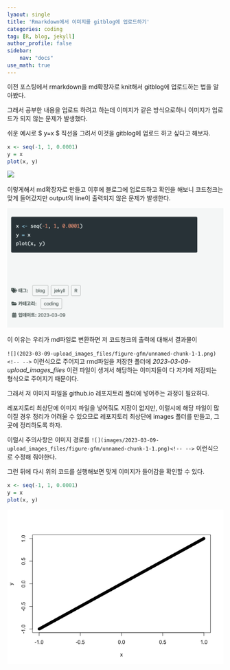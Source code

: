 ```yaml
---
lyaout: single
title: 'Rmarkdown에서 이미지를 gitblog에 업로드하기'
categories: coding
tag: [R, blog, jekyll]
author_profile: false
sidebar:
    nav: "docs"
use_math: true
---
```


이전 포스팅에서 rmarkdown을 md확장자로 knit해서 gitblog에 업로드하는
법을 알아봤다.

그래서 공부한 내용을 업로드 하려고 하는데 이미지가 같은 방식으로하니
이미지가 업로드가 되지 않는 문제가 발생했다.

쉬운 예시로 $ y=x $ 직선을 그려서 이것을 gitblog에 업로드 하고 싶다고
해보자.

``` r
x <- seq(-1, 1, 0.0001)
y = x
plot(x, y)
```

![](2023-03-09-upload_images_files/figure-gfm/unnamed-chunk-1-1.png)<!-- -->

이렇게해서 md확장자로 만들고 이후에 블로그에 업로드하고 확인을 해보니
코드청크는 맞게 들어갔지만 output의 line이 출력되지 않은 문제가
발생한다.

![](/images/2023-03-09-upload_images_files/figure-gfm/plot_md.png)

이 이유는 우리가 md파일로 변환하면 저 코드청크의 출력에 대해서 결과물이

`![](2023-03-09-upload_images_files/figure-gfm/unnamed-chunk-1-1.png)<!-- -->`
이런식으로 주어지고 rmd파일을 저장한 폴더에
*2023-03-09-upload_images_files* 이런 파일이 생겨서 해당하는 이미지들이
다 저기에 저장되는 형식으로 주어지기 때문이다.

그래서 저 이미지 파일을 github.io 레포지토리 폴더에 넣어주는 과정이
필요하다.

레포지토리 최상단에 이미지 파일을 넣어줘도 지장이 없지만, 이럴시에 해당
파일이 많이질 경우 정리가 어려울 수 있으므로 레포지토리 최상단에 images
폴더를 만들고, 그곳에 정리하도록 하자.

이럴시 주의사항은 이미지 경로를
`![](images/2023-03-09-upload_images_files/figure-gfm/unnamed-chunk-1-1.png)<!-- -->`
이런식으로 수정해 줘야한다.

그런 뒤에 다시 위의 코드를 실행해보면 맞게 이미지가 들어감을 확인할 수
있다.

``` r
x <- seq(-1, 1, 0.0001)
y = x
plot(x, y)
```

![](/images/2023-03-09-upload_images_files/figure-gfm/unnamed-chunk-2-1.png)<!-- -->
